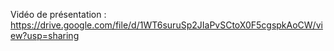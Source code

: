 Vidéo de présentation :  https://drive.google.com/file/d/1WT6suruSp2JIaPvSCtoX0F5cgspkAoCW/view?usp=sharing
